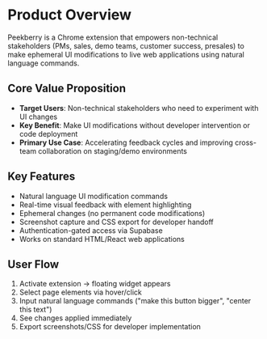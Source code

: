 # Product Overview

Peekberry is a Chrome extension that empowers non-technical stakeholders (PMs, sales, demo teams, customer success, presales) to make ephemeral UI modifications to live web applications using natural language commands.

## Core Value Proposition

- **Target Users**: Non-technical stakeholders who need to experiment with UI changes
- **Key Benefit**: Make UI modifications without developer intervention or code deployment
- **Primary Use Case**: Accelerating feedback cycles and improving cross-team collaboration on staging/demo environments

## Key Features

- Natural language UI modification commands
- Real-time visual feedback with element highlighting
- Ephemeral changes (no permanent code modifications)
- Screenshot capture and CSS export for developer handoff
- Authentication-gated access via Supabase
- Works on standard HTML/React web applications

## User Flow

1. Activate extension → floating widget appears
2. Select page elements via hover/click
3. Input natural language commands ("make this button bigger", "center this text")
4. See changes applied immediately
5. Export screenshots/CSS for developer implementation
